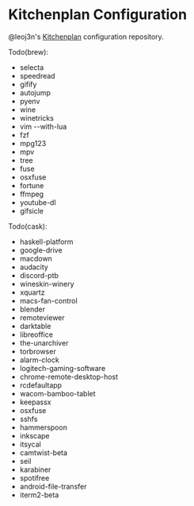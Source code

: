 # Kitchenplan Configuration

@leoj3n's [Kitchenplan](https://github.com/kitchenplan/kitchenplan) configuration repository.

Todo(brew):
  - selecta
  - speedread
  - gifify
  - autojump
  - pyenv
  - wine
  - winetricks
  - vim --with-lua
  - fzf
  - mpg123
  - mpv
  - tree
  - fuse
  - osxfuse
  - fortune
  - ffmpeg
  - youtube-dl
  - gifsicle
  
Todo(cask):
  - haskell-platform
  - google-drive
  - macdown
  - audacity
  - discord-ptb
  - wineskin-winery
  - xquartz
  - macs-fan-control
  - blender
  - remoteviewer
  - darktable
  - libreoffice
  - the-unarchiver
  - torbrowser
  - alarm-clock
  - logitech-gaming-software
  - chrome-remote-desktop-host
  - rcdefaultapp
  - wacom-bamboo-tablet
  - keepassx
  - osxfuse
  - sshfs
  - hammerspoon
  - inkscape
  - itsycal
  - camtwist-beta
  - seil
  - karabiner
  - spotifree
  - android-file-transfer
  - iterm2-beta
